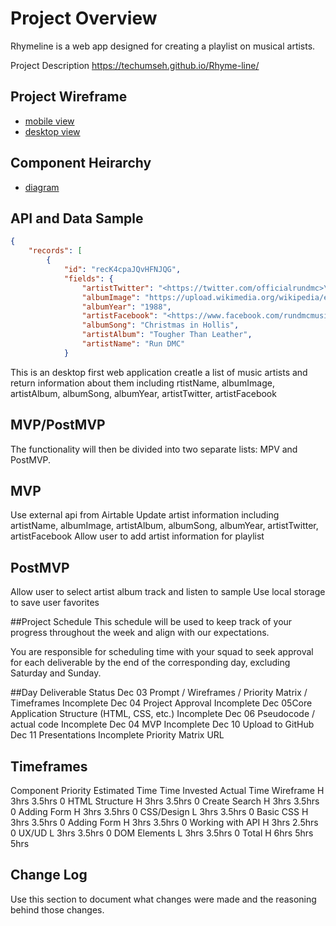 # Project Overview

Rhymeline is a web app designed for creating a playlist on musical artists.

Project Description
https://techumseh.github.io/Rhyme-line/

## Project Wireframe

- [mobile view](https://drive.google.com/file/d/1oZFtAvncniCaddgeS1BZjI3dYxSockEe/view?usp=sharing)
- [desktop view](https://drive.google.com/file/d/1y98H70gBvN0nuFpbx2pPoR4zJbe399n6/view?usp=sharing)

## Component Heirarchy

- [diagram](https://drive.google.com/file/d/1uRUS1qe2G_96F0vOirGM4q3V956X_RV6/view?usp=sharing)

## API and Data Sample

```json
{
    "records": [
        {
            "id": "recK4cpaJQvHFNJQG",
            "fields": {
                "artistTwitter": "<https://twitter.com/officialrundmc>\n",
                "albumImage": "https://upload.wikimedia.org/wikipedia/en/thumb/3/33/Tougher_Than_Leather.jpg/220px-Tougher_Than_Leather.jpg",
                "albumYear": "1988",
                "artistFacebook": "<https://www.facebook.com/rundmcmusic/>\n",
                "albumSong": "Christmas in Hollis",
                "artistAlbum": "Tougher Than Leather",
                "artistName": "Run DMC"
            }
```

This is an desktop first web application creatle a list of music artists and return information about them including rtistName, albumImage, artistAlbum, albumSong, albumYear, artistTwitter, artistFacebook

## MVP/PostMVP

The functionality will then be divided into two separate lists: MPV and PostMVP.

## MVP

Use external api from Airtable
Update artist information including artistName, albumImage, artistAlbum, albumSong, albumYear, artistTwitter, artistFacebook
Allow user to add artist information for playlist

## PostMVP

Allow user to select artist album track and listen to sample
Use local storage to save user favorites

##Project Schedule
This schedule will be used to keep track of your progress throughout the week and align with our expectations.

You are responsible for scheduling time with your squad to seek approval for each deliverable by the end of the corresponding day, excluding Saturday and Sunday.

##Day Deliverable Status
Dec 03 Prompt / Wireframes / Priority Matrix / Timeframes Incomplete
Dec 04 Project Approval Incomplete
Dec 05Core Application Structure (HTML, CSS, etc.) Incomplete
Dec 06 Pseudocode / actual code Incomplete
Dec 04 MVP Incomplete
Dec 10 Upload to GitHub
Dec 11 Presentations Incomplete
Priority Matrix
URL

## Timeframes

Component Priority Estimated Time Time Invested Actual Time
Wireframe H 3hrs 3.5hrs 0
HTML Structure H 3hrs 3.5hrs 0
Create Search H 3hrs 3.5hrs 0
Adding Form H 3hrs 3.5hrs 0
CSS/Design L 3hrs 3.5hrs 0
Basic CSS H 3hrs 3.5hrs 0
Adding Form H 3hrs 3.5hrs 0
Working with API H 3hrs 2.5hrs 0
UX/UD L 3hrs 3.5hrs 0
DOM Elements L 3hrs 3.5hrs 0
Total H 6hrs 5hrs 5hrs

## Change Log

Use this section to document what changes were made and the reasoning behind those changes.
